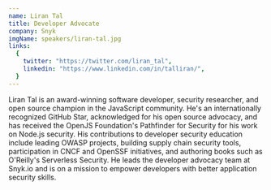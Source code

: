 ```yaml
---
name: Liran Tal
title: Developer Advocate
company: Snyk
imgName: speakers/liran-tal.jpg
links:
  {
    twitter: "https://twitter.com/liran_tal",
    linkedin: "https://www.linkedin.com/in/talliran/",
  }
---
```


Liran Tal is an award-winning software developer, security researcher, and open source champion in the JavaScript community. He's an internationally recognized GitHub Star, acknowledged for his open source advocacy, and has received the OpenJS Foundation's Pathfinder for Security for his work on Node.js security. His contributions to developer security education include leading OWASP projects, building supply chain security tools, participation in CNCF and OpenSSF initiatives, and authoring books such as O'Reilly's Serverless Security. He leads the developer advocacy team at Snyk.io and is on a mission to empower developers with better application security skills.
